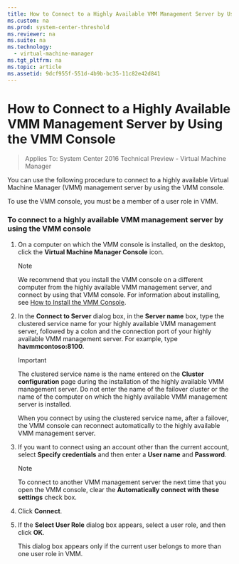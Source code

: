 ```yaml
---
title: How to Connect to a Highly Available VMM Management Server by Using the VMM Console
ms.custom: na
ms.prod: system-center-threshold
ms.reviewer: na
ms.suite: na
ms.technology: 
  - virtual-machine-manager
ms.tgt_pltfrm: na
ms.topic: article
ms.assetid: 9dcf955f-551d-4b9b-bc35-11c82e42d841
---
```

# How to Connect to a Highly Available VMM Management Server by Using the VMM Console

>Applies To: System Center 2016 Technical Preview - Virtual Machine Manager

You can use the following procedure to connect to a highly available Virtual Machine Manager (VMM) management server by using the VMM console.

To use the VMM console, you must be a member of a user role in VMM.

### To connect to a highly available VMM management server by using the VMM console

1.  On a computer on which the VMM console is installed, on the desktop, click the **Virtual Machine Manager Console** icon.

    > [!NOTE]
    > We recommend that you install the VMM console on a different computer from the highly available VMM management server, and connect by using that VMM console. For information about installing, see [How to Install the VMM Console](How-to-Install-the-VMM-Console.md).

2.  In the **Connect to Server** dialog box, in the **Server name** box, type the clustered service name for your highly available VMM management server, followed by a colon and the connection port of your highly available VMM management server. For example, type **havmmcontoso:8100**.

    > [!IMPORTANT]
    > The clustered service name is the name entered on the **Cluster configuration** page during the installation of the highly available VMM management server. Do not enter the name of the failover cluster or the name of the computer on which the highly available VMM management server is installed.
    > 
    > When you connect by using the clustered service name, after a failover, the VMM console can reconnect automatically to the highly available VMM management server.

3.  If you want to connect using an account other than the current account, select **Specify credentials** and then enter a **User name** and **Password**.

    > [!NOTE]
    > To connect to another VMM management server the next time that you open the VMM console, clear the **Automatically connect with these settings** check box.

4.  Click **Connect**.

5.  If the **Select User Role** dialog box appears, select a user role, and then click **OK**.

    This dialog box appears only if the current user belongs to more than one user role in VMM.



